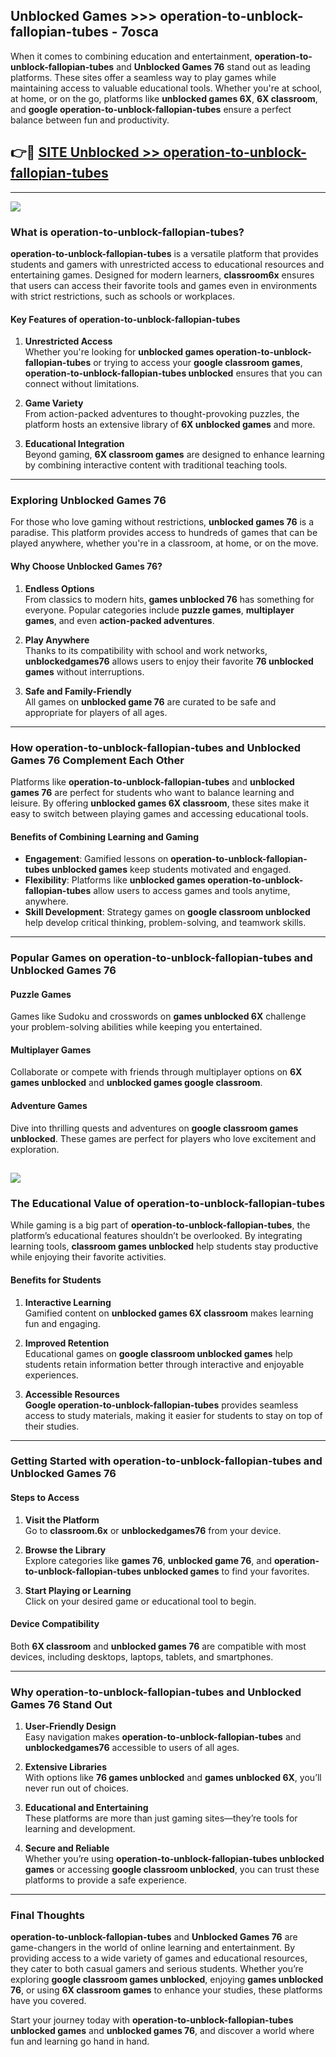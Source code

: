 ## Unblocked Games >>> operation-to-unblock-fallopian-tubes - 7osca 

When it comes to combining education and entertainment, **operation-to-unblock-fallopian-tubes** and **Unblocked Games 76** stand out as leading platforms. These sites offer a seamless way to play games while maintaining access to valuable educational tools. Whether you're at school, at home, or on the go, platforms like **unblocked games 6X**, **6X classroom**, and **google operation-to-unblock-fallopian-tubes** ensure a perfect balance between fun and productivity.
## 👉🔴 [SITE Unblocked >> operation-to-unblock-fallopian-tubes](http://premium.freeplayer.one?title=operation-to-unblock-fallopian-tubes&ref=22JU)
---
<a href="http://premium.freeplayer.one?title=operation-to-unblock-fallopian-tubes&ref=22JU/"><img src="https://github.com/user-attachments/assets/438f12ca-57a4-47a3-8ead-c64da593a1e5"/></a>
### What is operation-to-unblock-fallopian-tubes?  

**operation-to-unblock-fallopian-tubes** is a versatile platform that provides students and gamers with unrestricted access to educational resources and entertaining games. Designed for modern learners, **classroom6x** ensures that users can access their favorite tools and games even in environments with strict restrictions, such as schools or workplaces.  

#### Key Features of operation-to-unblock-fallopian-tubes  

1. **Unrestricted Access**  
   Whether you're looking for **unblocked games operation-to-unblock-fallopian-tubes** or trying to access your **google classroom games**, **operation-to-unblock-fallopian-tubes unblocked** ensures that you can connect without limitations.  

2. **Game Variety**  
   From action-packed adventures to thought-provoking puzzles, the platform hosts an extensive library of **6X unblocked games** and more.  

3. **Educational Integration**  
   Beyond gaming, **6X classroom games** are designed to enhance learning by combining interactive content with traditional teaching tools.  



---

### Exploring Unblocked Games 76  

For those who love gaming without restrictions, **unblocked games 76** is a paradise. This platform provides access to hundreds of games that can be played anywhere, whether you're in a classroom, at home, or on the move.  

#### Why Choose Unblocked Games 76?  

1. **Endless Options**  
   From classics to modern hits, **games unblocked 76** has something for everyone. Popular categories include **puzzle games**, **multiplayer games**, and even **action-packed adventures**.  

2. **Play Anywhere**  
   Thanks to its compatibility with school and work networks, **unblockedgames76** allows users to enjoy their favorite **76 unblocked games** without interruptions.  

3. **Safe and Family-Friendly**  
   All games on **unblocked game 76** are curated to be safe and appropriate for players of all ages.  

---

### How operation-to-unblock-fallopian-tubes and Unblocked Games 76 Complement Each Other  

Platforms like **operation-to-unblock-fallopian-tubes** and **unblocked games 76** are perfect for students who want to balance learning and leisure. By offering **unblocked games 6X classroom**, these sites make it easy to switch between playing games and accessing educational tools.  

#### Benefits of Combining Learning and Gaming  

- **Engagement**: Gamified lessons on **operation-to-unblock-fallopian-tubes unblocked games** keep students motivated and engaged.  
- **Flexibility**: Platforms like **unblocked games operation-to-unblock-fallopian-tubes** allow users to access games and tools anytime, anywhere.  
- **Skill Development**: Strategy games on **google classroom unblocked** help develop critical thinking, problem-solving, and teamwork skills.  

---

### Popular Games on operation-to-unblock-fallopian-tubes and Unblocked Games 76  

#### Puzzle Games  

Games like Sudoku and crosswords on **games unblocked 6X** challenge your problem-solving abilities while keeping you entertained.  

#### Multiplayer Games  

Collaborate or compete with friends through multiplayer options on **6X games unblocked** and **unblocked games google classroom**.  

#### Adventure Games  

Dive into thrilling quests and adventures on **google classroom games unblocked**. These games are perfect for players who love excitement and exploration.  

<a href="http://download.freeplayer.one?title=operation-to-unblock-fallopian-tubes&ref=23D/"><img src="https://github.com/user-attachments/assets/fe0c3e91-c8e1-489c-acf0-e2f614c12fb8"/></a>
---

### The Educational Value of operation-to-unblock-fallopian-tubes  

While gaming is a big part of **operation-to-unblock-fallopian-tubes**, the platform’s educational features shouldn’t be overlooked. By integrating learning tools, **classroom games unblocked** help students stay productive while enjoying their favorite activities.  

#### Benefits for Students  

1. **Interactive Learning**  
   Gamified content on **unblocked games 6X classroom** makes learning fun and engaging.  

2. **Improved Retention**  
   Educational games on **google classroom unblocked games** help students retain information better through interactive and enjoyable experiences.  

3. **Accessible Resources**  
   **Google operation-to-unblock-fallopian-tubes** provides seamless access to study materials, making it easier for students to stay on top of their studies.  

---

### Getting Started with operation-to-unblock-fallopian-tubes and Unblocked Games 76  

#### Steps to Access  

1. **Visit the Platform**  
   Go to **classroom.6x** or **unblockedgames76** from your device.  

2. **Browse the Library**  
   Explore categories like **games 76**, **unblocked game 76**, and **operation-to-unblock-fallopian-tubes unblocked games** to find your favorites.  

3. **Start Playing or Learning**  
   Click on your desired game or educational tool to begin.  

#### Device Compatibility  

Both **6X classroom** and **unblocked games 76** are compatible with most devices, including desktops, laptops, tablets, and smartphones.  

---

### Why operation-to-unblock-fallopian-tubes and Unblocked Games 76 Stand Out  

1. **User-Friendly Design**  
   Easy navigation makes **operation-to-unblock-fallopian-tubes** and **unblockedgames76** accessible to users of all ages.  

2. **Extensive Libraries**  
   With options like **76 games unblocked** and **games unblocked 6X**, you’ll never run out of choices.  

3. **Educational and Entertaining**  
   These platforms are more than just gaming sites—they’re tools for learning and development.  

4. **Secure and Reliable**  
   Whether you’re using **operation-to-unblock-fallopian-tubes unblocked games** or accessing **google classroom unblocked**, you can trust these platforms to provide a safe experience.  

---

### Final Thoughts  

**operation-to-unblock-fallopian-tubes** and **Unblocked Games 76** are game-changers in the world of online learning and entertainment. By providing access to a wide variety of games and educational resources, they cater to both casual gamers and serious students. Whether you’re exploring **google classroom games unblocked**, enjoying **games unblocked 76**, or using **6X classroom games** to enhance your studies, these platforms have you covered.  

Start your journey today with **operation-to-unblock-fallopian-tubes unblocked games** and **unblocked games 76**, and discover a world where fun and learning go hand in hand.  